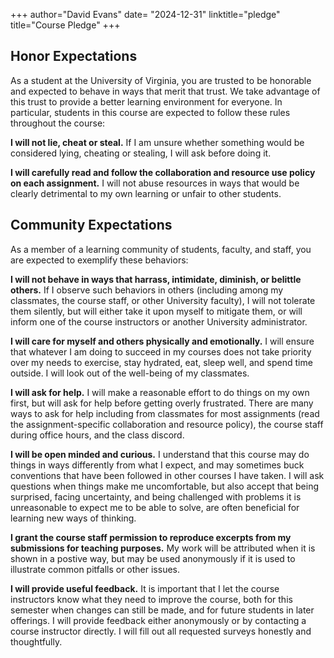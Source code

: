 +++
author="David Evans"
date= "2024-12-31"
linktitle="pledge"
title="Course Pledge"
+++

## Honor Expectations

As a student at the University of Virginia, you are trusted to be honorable and expected to behave in ways that merit that trust. We take advantage of this trust to provide a better learning environment for everyone. In particular, students in this course are expected to follow these rules throughout the course:

**I will not lie, cheat or steal.** If I am unsure whether something would be considered lying, cheating or stealing, I will ask before doing it.

**I will carefully read and follow the collaboration and resource use policy on each assignment.** I will not abuse resources in ways that would be clearly detrimental to my own learning or unfair to other students. 

## Community Expectations

As a member of a learning community of students, faculty, and staff, you are expected to exemplify these behaviors:

**I will not behave in ways that harrass, intimidate, diminish, or belittle others.** If I observe such behaviors in others (including among my classmates, the course staff, or other University faculty), I will not tolerate them silently, but will either take it upon myself to mitigate them, or will inform one of the course
  instructors or another University administrator.

**I will care for myself and others physically and emotionally.** I will ensure that whatever I am doing to succeed in my courses does not take priority over my needs to exercise, stay hydrated, eat, sleep well, and spend time outside. I will look out of the well-being of my classmates.

**I will ask for help.** I will make a reasonable effort to do things on my own first, but will ask for help before getting overly frustrated. There are many ways to ask for help including from classmates for most assignments (read the assignment-specific collaboration and resource policy), the course staff during office hours, and the class discord.

**I will be open minded and curious.** I understand that this course may do things in ways differently from what I expect, and may sometimes buck conventions that have been followed in other courses I have taken. I will ask questions when things make me uncomfortable, but also accept that being surprised, facing uncertainty, and being challenged with problems it is unreasonable to expect me to be able to solve, are often beneficial for learning new ways of thinking.

**I grant the course staff permission to reproduce excerpts from my submissions for teaching purposes.** My work will be attributed when it is shown in a postive way, but may be used anonymously if it is used to illustrate common pitfalls or other issues.

**I will provide useful feedback.** It is important that I let the course instructors know what they need to improve the course, both for this semester when changes can still be made, and for future students in later offerings. I will provide feedback either anonymously or by contacting a course instructor directly. I will fill out all requested surveys honestly and thoughtfully.
